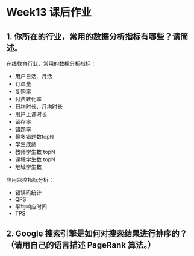 # Week13 课后作业

## 1. 你所在的行业，常用的数据分析指标有哪些？请简述。

在线教育行业，常用的数据分析指标：

* 用户日活、月活
* 订单量
* 复购率
* 付费转化率
* 日均时长、月均时长
* 用户上课时长
* 留存率
* 错题率
* 最多错题数topN
* 学生成绩
* 教师学生数 topN
* 课程学生数 topN
* 地域学生数

应用监控指标分析：

* 错误码统计
* QPS
* 平均响应时间
* TPS



## 2. Google 搜索引擎是如何对搜索结果进行排序的？（请用自己的语言描述 PageRank 算法。）